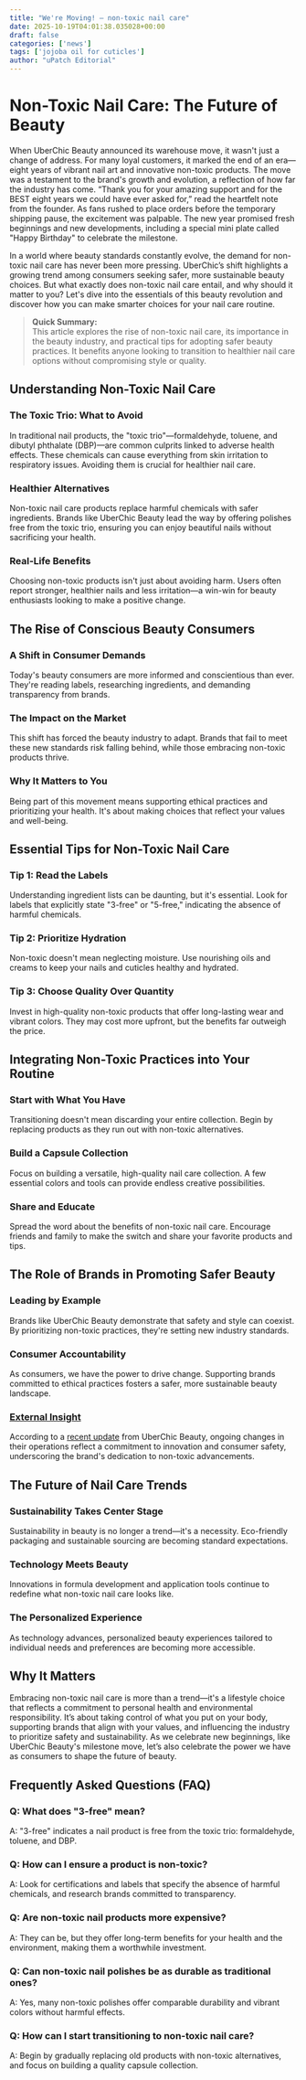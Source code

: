 ```yaml
---
title: "We're Moving! — non-toxic nail care"
date: 2025-10-19T04:01:38.035028+00:00
draft: false
categories: ['news']
tags: ['jojoba oil for cuticles']
author: "uPatch Editorial"
---
```


# Non-Toxic Nail Care: The Future of Beauty

When UberChic Beauty announced its warehouse move, it wasn't just a change of address. For many loyal customers, it marked the end of an era—eight years of vibrant nail art and innovative non-toxic products. The move was a testament to the brand's growth and evolution, a reflection of how far the industry has come. “Thank you for your amazing support and for the BEST eight years we could have ever asked for,” read the heartfelt note from the founder. As fans rushed to place orders before the temporary shipping pause, the excitement was palpable. The new year promised fresh beginnings and new developments, including a special mini plate called "Happy Birthday" to celebrate the milestone. 

In a world where beauty standards constantly evolve, the demand for non-toxic nail care has never been more pressing. UberChic’s shift highlights a growing trend among consumers seeking safer, more sustainable beauty choices. But what exactly does non-toxic nail care entail, and why should it matter to you? Let's dive into the essentials of this beauty revolution and discover how you can make smarter choices for your nail care routine.

> **Quick Summary:**  
> This article explores the rise of non-toxic nail care, its importance in the beauty industry, and practical tips for adopting safer beauty practices. It benefits anyone looking to transition to healthier nail care options without compromising style or quality.

## Understanding Non-Toxic Nail Care

### The Toxic Trio: What to Avoid

In traditional nail products, the "toxic trio"—formaldehyde, toluene, and dibutyl phthalate (DBP)—are common culprits linked to adverse health effects. These chemicals can cause everything from skin irritation to respiratory issues. Avoiding them is crucial for healthier nail care.

### Healthier Alternatives

Non-toxic nail care products replace harmful chemicals with safer ingredients. Brands like UberChic Beauty lead the way by offering polishes free from the toxic trio, ensuring you can enjoy beautiful nails without sacrificing your health.

### Real-Life Benefits

Choosing non-toxic products isn't just about avoiding harm. Users often report stronger, healthier nails and less irritation—a win-win for beauty enthusiasts looking to make a positive change.

## The Rise of Conscious Beauty Consumers

### A Shift in Consumer Demands

Today's beauty consumers are more informed and conscientious than ever. They're reading labels, researching ingredients, and demanding transparency from brands.

### The Impact on the Market

This shift has forced the beauty industry to adapt. Brands that fail to meet these new standards risk falling behind, while those embracing non-toxic products thrive.

### Why It Matters to You

Being part of this movement means supporting ethical practices and prioritizing your health. It's about making choices that reflect your values and well-being.

## Essential Tips for Non-Toxic Nail Care

### Tip 1: Read the Labels

Understanding ingredient lists can be daunting, but it's essential. Look for labels that explicitly state "3-free" or "5-free," indicating the absence of harmful chemicals.

### Tip 2: Prioritize Hydration

Non-toxic doesn't mean neglecting moisture. Use nourishing oils and creams to keep your nails and cuticles healthy and hydrated.

### Tip 3: Choose Quality Over Quantity

Invest in high-quality non-toxic products that offer long-lasting wear and vibrant colors. They may cost more upfront, but the benefits far outweigh the price.

## Integrating Non-Toxic Practices into Your Routine

### Start with What You Have

Transitioning doesn't mean discarding your entire collection. Begin by replacing products as they run out with non-toxic alternatives.

### Build a Capsule Collection

Focus on building a versatile, high-quality nail care collection. A few essential colors and tools can provide endless creative possibilities.

### Share and Educate

Spread the word about the benefits of non-toxic nail care. Encourage friends and family to make the switch and share your favorite products and tips.

## The Role of Brands in Promoting Safer Beauty

### Leading by Example

Brands like UberChic Beauty demonstrate that safety and style can coexist. By prioritizing non-toxic practices, they're setting new industry standards.

### Consumer Accountability

As consumers, we have the power to drive change. Supporting brands committed to ethical practices fosters a safer, more sustainable beauty landscape.

### [External Insight](https://uberchicbeauty.com/blogs/news/were-moving)

According to a [recent update](https://uberchicbeauty.com/blogs/news/were-moving) from UberChic Beauty, ongoing changes in their operations reflect a commitment to innovation and consumer safety, underscoring the brand's dedication to non-toxic advancements.

## The Future of Nail Care Trends

### Sustainability Takes Center Stage

Sustainability in beauty is no longer a trend—it's a necessity. Eco-friendly packaging and sustainable sourcing are becoming standard expectations.

### Technology Meets Beauty

Innovations in formula development and application tools continue to redefine what non-toxic nail care looks like.

### The Personalized Experience

As technology advances, personalized beauty experiences tailored to individual needs and preferences are becoming more accessible.

## Why It Matters

Embracing non-toxic nail care is more than a trend—it's a lifestyle choice that reflects a commitment to personal health and environmental responsibility. It’s about taking control of what you put on your body, supporting brands that align with your values, and influencing the industry to prioritize safety and sustainability. As we celebrate new beginnings, like UberChic Beauty's milestone move, let’s also celebrate the power we have as consumers to shape the future of beauty.

## Frequently Asked Questions (FAQ)

### Q: What does "3-free" mean?
A: "3-free" indicates a nail product is free from the toxic trio: formaldehyde, toluene, and DBP.

### Q: How can I ensure a product is non-toxic?
A: Look for certifications and labels that specify the absence of harmful chemicals, and research brands committed to transparency.

### Q: Are non-toxic nail products more expensive?
A: They can be, but they offer long-term benefits for your health and the environment, making them a worthwhile investment.

### Q: Can non-toxic nail polishes be as durable as traditional ones?
A: Yes, many non-toxic polishes offer comparable durability and vibrant colors without harmful effects.

### Q: How can I start transitioning to non-toxic nail care?
A: Begin by gradually replacing old products with non-toxic alternatives, and focus on building a quality capsule collection.